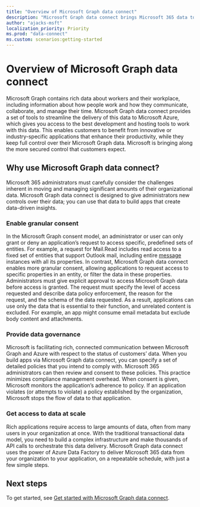 ```yaml
---
title: "Overview of Microsoft Graph data connect"
description: "Microsoft Graph data connect brings Microsoft 365 data to Microsoft Azure, which gives you access to the best development and hosting tools to work with this data."
author: "ajacks-msft"
localization_priority: Priority
ms.prod: "data-connect"
ms.custom: scenarios:getting-started
---
```


# Overview of Microsoft Graph data connect

Microsoft Graph contains rich data about workers and their workplace, including information about how people work and how they communicate, collaborate, and manage their time. Microsoft Graph data connect provides a set of tools to streamline the delivery of this data to Microsoft Azure, which gives you access to the best development and hosting tools to work with this data. This enables customers to benefit from innovative or industry-specific applications that enhance their productivity, while they keep full control over their Microsoft Graph data. Microsoft is bringing along the more secured control that customers expect.

## Why use Microsoft Graph data connect?

Microsoft 365 administrators must carefully consider the challenges inherent in moving and managing significant amounts of their organizational data. Microsoft Graph data connect is designed to give administrators new controls over their data; you can use that data to build apps that create data-driven insights.

### Enable granular consent

In the Microsoft Graph consent model, an administrator or user can only grant or deny an application’s request to access specific, predefined sets of entities. For example, a request for Mail.Read includes read access to a fixed set of entities that support Outlook mail, including entire [message](/graph/api/resources/message?view=graph-rest-1.0) instances with all its properties. In contrast, Microsoft Graph data connect enables more granular consent, allowing applications to request access to specific properties in an entity, or filter the data in these properties. Administrators must give explicit approval to access Microsoft Graph data before access is granted. The request must specify the level of access requested and describe data policy enforcement, the reason for the request, and the schema of the data requested. As a result, applications can use only the data that is essential to their function, and unrelated content is excluded. For example, an app might consume email metadata but exclude body content and attachments.

### Provide data governance

Microsoft is facilitating rich, connected communication between Microsoft Graph and Azure with respect to the status of customers’ data. When you build apps via Microsoft Graph data connect, you can specify a set of detailed policies that you intend to comply with. Microsoft 365 administrators can then review and consent to these policies. This practice minimizes compliance management overhead. When consent is given, Microsoft monitors the application’s adherence to policy. If an application violates (or attempts to violate) a policy established by the organization, Microsoft stops the flow of data to that application.

### Get access to data at scale

Rich applications require access to large amounts of data, often from many users in your organization at once. With the traditional transactional data model, you need to build a complex infrastructure and make thousands of API calls to orchestrate this data delivery. Microsoft Graph data connect uses the power of Azure Data Factory to deliver Microsoft 365 data from your organization to your application, on a repeatable schedule, with just a few simple steps.

## Next steps

To get started, see [Get started with Microsoft Graph data connect](data-connect-get-started.md).
